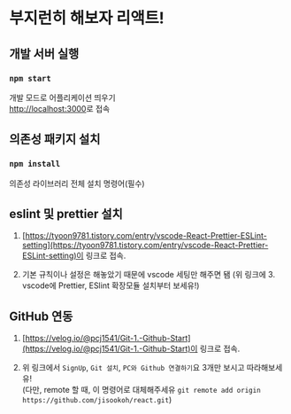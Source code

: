 # 부지런히 해보자 리액트!

## 개발 서버 실행

### `npm start`

개발 모드로 어플리케이션 띄우기\
[http://localhost:3000](http://localhost:3000)로 접속

## 의존성 패키지 설치

### `npm install`

의존성 라이브러리 전체 설치 명령어(필수)

## eslint 및 prettier 설치

1. [https://tyoon9781.tistory.com/entry/vscode-React-Prettier-ESLint-setting](https://tyoon9781.tistory.com/entry/vscode-React-Prettier-ESLint-setting)이 링크로 접속.

2. 기본 규칙이나 설정은 해놓았기 때문에 vscode 세팅만 해주면 됌 (위 링크에 3. vscode에 Prettier, ESlint 확장모듈 설치부터 보세유!)

## GitHub 연동

1. [https://velog.io/@pcj1541/Git-1.-Github-Start](https://velog.io/@pcj1541/Git-1.-Github-Start)이 링크로 접속.

2. 위 링크에서 `SignUp`, `Git 설치`, `PC와 Github 연결하기`요 3개만 보시고 따라해보세유!\
   (다만, remote 할 때, 이 명령어로 대체해주세유 `git remote add origin https://github.com/jisookoh/react.git`)
